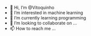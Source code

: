 - 👋 Hi, I’m @Vitoquinho
- 👀 I’m interested in machine learning
- 🌱 I’m currently learning programming
- 💞️ I’m looking to collaborate on ...
- 📫 How to reach me ...

<!---
Vitoquinho/Vitoquinho is a ✨ special ✨ repository because its `README.md` (this file) appears on your GitHub profile.
You can click the Preview link to take a look at your changes.
--->

